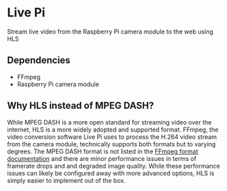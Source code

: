 # Live Pi
Stream live video from the Raspberry Pi camera module to the web using HLS

## Dependencies
* FFmpeg
* Raspberry Pi camera module

## Why HLS instead of MPEG DASH?
While MPEG DASH is a more open standard for streaming video over the internet, HLS is a more widely adopted and supported format. FFmpeg, the video conversion software Live Pi uses to process the H.264 video stream from the camera module, technically supports both formats but to varying degrees. The MPEG DASH format is not listed in the [FFmpeg format documentation](https://www.ffmpeg.org/ffmpeg-formats.html) and there are minor performance issues in terms of framerate drops and and degraded image quality. While these performance issues can likely be configured away with more advanced options, HLS is simply easier to implement out of the box.
